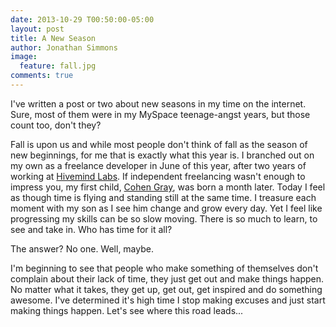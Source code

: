 ```yaml
---
date: 2013-10-29 T00:50:00-05:00
layout: post
title: A New Season
author: Jonathan Simmons
image:
  feature: fall.jpg
comments: true
---
```


I've written a post or two about new seasons in my time on the internet. Sure, most of them were in my MySpace teenage-angst years, but those count too, don't they?

Fall is upon us and while most people don't think of fall as the season of new beginnings, for me that is exactly what this year is. I branched out on my own as a freelance developer in June of this year, after two years of working at <a href="http://hivemind.co" target="_blank">Hivemind Labs</a>. If independent freelancing wasn't enough to impress you, my first child, <a href="http://instagram.com/cohengsimmons" target="_blank">Cohen Gray</a>, was born a month later. Today I feel as though time is flying and standing still at the same time. I treasure each moment with my son as I see him change and grow every day. Yet I feel like progressing my skills can be so slow moving. There is so much to learn, to see and take in. Who has time for it all?

The answer? No one. Well, maybe.

I'm beginning to see that people who make something of themselves don't complain about their lack of time, they just get out and make things happen. No matter what it takes, they get up, get out, get inspired and do something awesome. I've determined it's high time I stop making excuses and just start making things happen. Let's see where this road leads...

